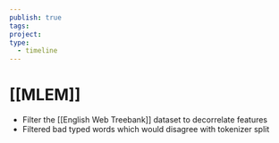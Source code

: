 ```yaml
---
publish: true
tags: 
project: 
type:
  - timeline
---
```

# [[MLEM]]
- Filter the [[English Web Treebank]] dataset to decorrelate features
- Filtered bad typed words which would disagree with tokenizer split